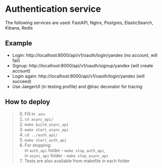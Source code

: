 # Authentication service
The following services are used: FastAPI, Nginx, Postgres, ElasticSearch, Kibana, Redis

## Example
- Login: http://localhost:8000/api/v1/oauth/login/yandex (no account, will fail)
- Signup: http://localhost:8000/api/v1/oauth/signup/yandex (will create account)
- Login again: http://localhost:8000/api/v1/oauth/login/yandex (will succeed)
- Use JaegerUI (in testing profile) and @trac decorator for tracing

## How to deploy
> 0. Fill in `.env`
> 1. `cd async_api/`
> 2. `make build_async_api`
> 3. `make start_async_api`
> 4. `cd ../auth_api/`
> 5. `make start_auth_api`
> 6. For stopping: </br>
        in `auth_api` folder - `make stop_auth_api`, </br>
        in `async_api` folder - `make stop_async_api`
> 7. Tests are also available from makefile in each folder